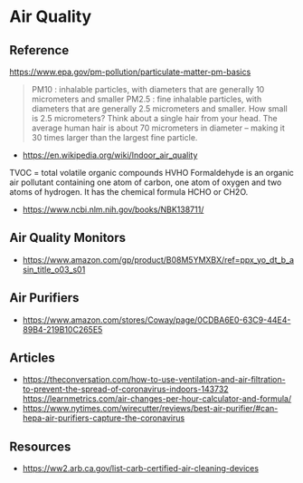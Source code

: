 # Air Quality

## Reference

https://www.epa.gov/pm-pollution/particulate-matter-pm-basics

>PM10 : inhalable particles, with diameters that are generally 10 micrometers and smaller
> PM2.5 : fine inhalable particles, with diameters that are generally 2.5 micrometers and smaller.
How small is 2.5 micrometers? Think about a single hair from your head. The average human hair is about 70 micrometers in diameter – making it 30 times larger than the largest fine particle.

* https://en.wikipedia.org/wiki/Indoor_air_quality

TVOC = total volatile organic compounds
HVHO Formaldehyde is an organic air pollutant containing one atom of carbon, one atom of oxygen and two atoms of hydrogen. It has the chemical formula HCHO or CH2O.

* https://www.ncbi.nlm.nih.gov/books/NBK138711/

## Air Quality Monitors

* https://www.amazon.com/gp/product/B08M5YMXBX/ref=ppx_yo_dt_b_asin_title_o03_s01


## Air Purifiers

* https://www.amazon.com/stores/Coway/page/0CDBA6E0-63C9-44E4-89B4-219B10C265E5

## Articles

* https://theconversation.com/how-to-use-ventilation-and-air-filtration-to-prevent-the-spread-of-coronavirus-indoors-143732
https://learnmetrics.com/air-changes-per-hour-calculator-and-formula/
* https://www.nytimes.com/wirecutter/reviews/best-air-purifier/#can-hepa-air-purifiers-capture-the-coronavirus

## Resources

* https://ww2.arb.ca.gov/list-carb-certified-air-cleaning-devices
